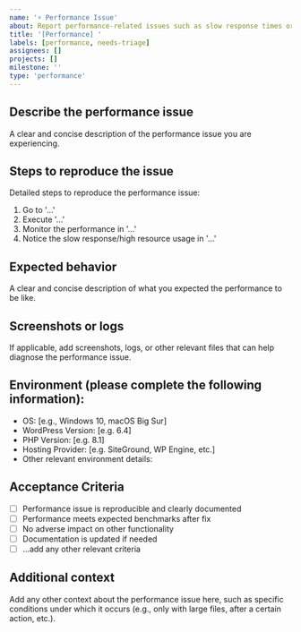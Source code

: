 ```yaml
---
name: '⚡ Performance Issue'
about: Report performance-related issues such as slow response times or high resource usage in this WordPress project
title: '[Performance] '
labels: [performance, needs-triage]
assignees: []
projects: []
milestone: ''
type: 'performance'
---
```


## Describe the performance issue

A clear and concise description of the performance issue you are experiencing.

## Steps to reproduce the issue

Detailed steps to reproduce the performance issue:

1. Go to '...'
2. Execute '...'
3. Monitor the performance in '...'
4. Notice the slow response/high resource usage in '...'

## Expected behavior

A clear and concise description of what you expected the performance to be like.

## Screenshots or logs

If applicable, add screenshots, logs, or other relevant files that can help diagnose the performance issue.

## Environment (please complete the following information):

-   OS: [e.g., Windows 10, macOS Big Sur]
-   WordPress Version: [e.g. 6.4]
-   PHP Version: [e.g. 8.1]
-   Hosting Provider: [e.g. SiteGround, WP Engine, etc.]
-   Other relevant environment details:

## Acceptance Criteria

-   [ ] Performance issue is reproducible and clearly documented
-   [ ] Performance meets expected benchmarks after fix
-   [ ] No adverse impact on other functionality
-   [ ] Documentation is updated if needed
-   [ ] ...add any other relevant criteria

## Additional context

Add any other context about the performance issue here, such as specific conditions under which it occurs (e.g., only with large files, after a certain action, etc.).
